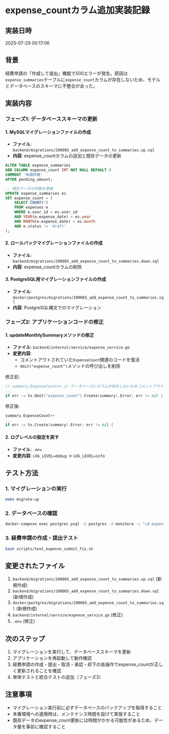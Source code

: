 # expense_countカラム追加実装記録

## 実装日時
2025-07-29 00:17:06

## 背景
経費申請の「作成して提出」機能で500エラーが発生。原因は`expense_summaries`テーブルに`expense_count`カラムが存在しないため、モデルとデータベースのスキーマに不整合があった。

## 実装内容

### フェーズ1: データベーススキーマの更新

#### 1. MySQLマイグレーションファイルの作成
- **ファイル**: `backend/migrations/200065_add_expense_count_to_summaries.up.sql`
- **内容**: expense_countカラムの追加と既存データの更新
```sql
ALTER TABLE expense_summaries 
ADD COLUMN expense_count INT NOT NULL DEFAULT 0 
COMMENT '申請件数' 
AFTER pending_amount;

-- 既存データの件数を更新
UPDATE expense_summaries es
SET expense_count = (
    SELECT COUNT(*)
    FROM expenses e
    WHERE e.user_id = es.user_id
    AND YEAR(e.expense_date) = es.year
    AND MONTH(e.expense_date) = es.month
    AND e.status != 'draft'
);
```

#### 2. ロールバックマイグレーションファイルの作成
- **ファイル**: `backend/migrations/200065_add_expense_count_to_summaries.down.sql`
- **内容**: expense_countカラムの削除

#### 3. PostgreSQL用マイグレーションファイルの作成
- **ファイル**: `docker/postgres/migrations/200065_add_expense_count_to_summaries.sql`
- **内容**: PostgreSQL構文でのマイグレーション

### フェーズ2: アプリケーションコードの修正

#### 1. updateMonthlySummaryメソッドの修正
- **ファイル**: `backend/internal/service/expense_service.go`
- **変更内容**:
  - コメントアウトされていた`ExpenseCount`関連のコードを復活
  - `Omit("expense_count")`メソッドの呼び出しを削除

修正前:
```go
// summary.ExpenseCount++ // データベースにカラムが存在しないためコメントアウト
...
if err := tx.Omit("expense_count").Create(summary).Error; err != nil {
```

修正後:
```go
summary.ExpenseCount++
...
if err := tx.Create(summary).Error; err != nil {
```

#### 2. ログレベルの設定を戻す
- **ファイル**: `.env`
- **変更内容**: `LOG_LEVEL=debug` → `LOG_LEVEL=info`

## テスト方法

### 1. マイグレーションの実行
```bash
make migrate-up
```

### 2. データベースの確認
```bash
docker-compose exec postgres psql -U postgres -d monstera -c "\d expense_summaries"
```

### 3. 経費申請の作成・提出テスト
```bash
bash scripts/test_expense_submit_fix.sh
```

## 変更されたファイル
1. `backend/migrations/200065_add_expense_count_to_summaries.up.sql` (新規作成)
2. `backend/migrations/200065_add_expense_count_to_summaries.down.sql` (新規作成)
3. `docker/postgres/migrations/200065_add_expense_count_to_summaries.sql` (新規作成)
4. `backend/internal/service/expense_service.go` (修正)
5. `.env` (修正)

## 次のステップ
1. マイグレーションを実行して、データベーススキーマを更新
2. アプリケーションを再起動して動作確認
3. 経費申請の作成・提出・取消・承認・却下の各操作でexpense_countが正しく更新されることを確認
4. 単体テストと統合テストの追加（フェーズ3）

## 注意事項
- マイグレーション実行前に必ずデータベースのバックアップを取得すること
- 本番環境への適用時は、メンテナンス時間を設けて実施すること
- 既存データのexpense_count更新には時間がかかる可能性があるため、データ量を事前に確認すること